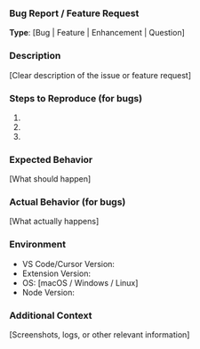 ### Bug Report / Feature Request

**Type**: [Bug | Feature | Enhancement | Question]

### Description
[Clear description of the issue or feature request]

### Steps to Reproduce (for bugs)
1. 
2. 
3. 

### Expected Behavior
[What should happen]

### Actual Behavior (for bugs)
[What actually happens]

### Environment
- VS Code/Cursor Version:
- Extension Version:
- OS: [macOS / Windows / Linux]
- Node Version:

### Additional Context
[Screenshots, logs, or other relevant information]




















